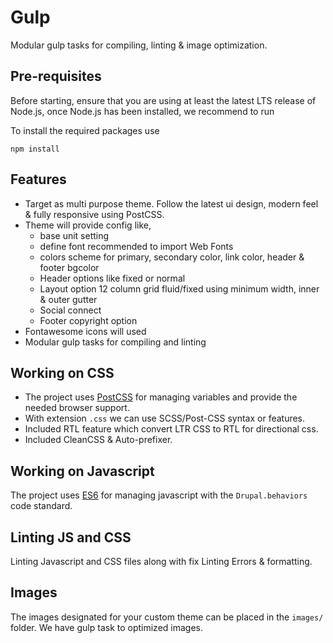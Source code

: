 # Gulp
Modular gulp tasks for compiling, linting & image optimization.

## Pre-requisites
Before starting, ensure that you are using at least the latest LTS release of
Node.js, once Node.js has been installed, we recommend to run

To install the required packages use
```
npm install
```

## Features
- Target as multi purpose theme. Follow the latest ui design, modern feel & fully responsive using PostCSS.
- Theme will provide config like,
	- base unit setting
	- define font recommended to import Web Fonts
	- colors scheme for primary, secondary color, link color, header & footer bgcolor
	- Header options like fixed or normal
	- Layout option 12 column grid fluid/fixed using minimum width, inner & outer gutter
	- Social connect
	- Footer copyright option
- Fontawesome icons will used
- Modular gulp tasks for compiling and linting

## Working on CSS
  - The project uses [PostCSS](https://postcss.org/) for managing variables and
provide the needed browser support.
  - With extension `.css` we can use SCSS/Post-CSS syntax or features.
  - Included RTL feature which convert LTR CSS to RTL for directional css.
  - Included CleanCSS & Auto-prefixer.

## Working on Javascript
The project uses [ES6](https://es6.io/) for managing javascript with the `Drupal.behaviors` code standard.

## Linting JS and CSS
Linting Javascript and CSS files along with fix Linting Errors & formatting.

## Images
The images designated for your custom theme can be placed in the `images/` folder. We have gulp task to optimized images.
